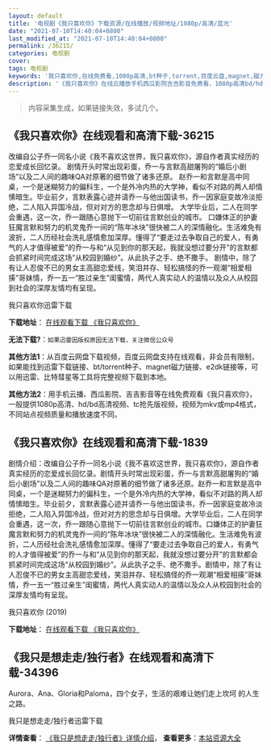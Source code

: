 ```yaml
---
layout: default
title: '电视剧《我只喜欢你》下载资源/在线播放/视频地址/1080p/高清/蓝光'
date: "2021-07-10T14:40:04+0800"
last_modified_at: "2021-07-10T14:40:04+0800"
permalink: /36215/
categories: 电视剧
cover:
tags: 电视剧
keywords: '我只喜欢你,在线免费看,1080p高清,bt种子,torrent,百度云盘,magnet,磁力链,迅雷下载资源'
description: '《我只喜欢你》在线云播放手机西瓜影院吉吉影音免费看，1080p高清bd/hd未删减完整版和tc抢先枪版，mkv/mp4格式，附带bt/torrent种子、magnet/磁力链、百度云盘、网盘资源迅雷下载链接'
---
```


>内容采集生成，如果链接失效，多试几个。


## 《我只喜欢你》在线观看和高清下载-36215

改编自公子乔一同名小说《我不喜欢这世界，我只喜欢你》，源自作者真实经历的恋爱成长回忆录。 剧情开头时常出现彩蛋，乔一与言默高甜屠狗的“婚后小剧场”以及二人间的趣味QA对原著的细节做了诸多还原。 赵乔一和言默是高中同桌，一个是迷糊努力的偏科生，一个是外冷内热的大学神，看似不对路的两人却情愫暗生。毕业前夕，言默表露心迹并请乔一与他出国读书，乔一因家庭变故冷淡拒绝，二人陷入异国冷战，但对对方的思念却与日俱增。 大学毕业后，二人在同学会重遇，这一次，乔一跟随心意抛下一切前往言默创业的城市。 口嫌体正的护妻狂魔言默和努力的机灵鬼乔一间的“陈年冰块”很快被二人的深情融化。生活难免有波折，二人历经社会洗礼感情愈加深厚。懂得了“要走过去争取自己的爱人，有勇气的人才值得被爱”的乔一与和“从见到你的那天起，我就没想过要分开”的言默都会抓紧时间完成这场“从校园到婚纱”。从此执子之手、绝不撒手。 剧情中，除了有让人忍俊不已的男女主高甜恋爱线，笑泪并存、轻松搞怪的乔一观潮“相爱相揍”哥妹情，乔一五一“胜过亲生”闺蜜情，两代人真实动人的温情以及众人从校园到社会的深厚友情均有呈现。


我只喜欢你迅雷下载

**下载地址**： [在线观看下载 《我只喜欢你》](https://www.993dy.com//vod-detail-id-35342.html) 


**无法下载?**：`如果迅雷因版权原因无法下载，关注微信公众号 `

**其他方法1**：从百度云网盘下载视频，百度云网盘支持在线观看，非会员有限制，如果能找到迅雷下载链接、bt/torrent种子、magnet磁力链接、e2dk链接等，可以用迅雷、比特彗星等工具将完整视频下载到本地。

**其他方法2**：用手机云播、西瓜影院、吉吉影音等在线免费观看《我只喜欢你》，一般提供1080p高清、hd/bd高清视频、tc抢先版视频，视频为mkv或mp4格式，不同站点视频质量和播放速度不同。


## 《我只喜欢你》在线观看和高清下载-1839

剧情介绍：改编自公子乔一同名小说《我不喜欢这世界，我只喜欢你》，源自作者真实经历的恋爱成长回忆录。剧情开头时常出现彩蛋，乔一与言默高甜屠狗的“婚后小剧场”以及二人间的趣味QA对原著的细节做了诸多还原。赵乔一和言默是高中同桌，一个是迷糊努力的偏科生，一个是外冷内热的大学神，看似不对路的两人却情愫暗生。毕业前夕，言默表露心迹并请乔一与他出国读书，乔一因家庭变故冷淡拒绝，二人陷入异国冷战，但对对方的思念却与日俱增。大学毕业后，二人在同学会重遇，这一次，乔一跟随心意抛下一切前往言默创业的城市。口嫌体正的护妻狂魔言默和努力的机灵鬼乔一间的“陈年冰块”很快被二人的深情融化。生活难免有波折，二人历经社会洗礼感情愈加深厚。懂得了“要走过去争取自己的爱人，有勇气的人才值得被爱”的乔一与和“从见到你的那天起，我就没想过要分开”的言默都会抓紧时间完成这场“从校园到婚纱”。从此执子之手、绝不撒手。剧情中，除了有让人忍俊不已的男女主高甜恋爱线，笑泪并存、轻松搞怪的乔一观潮“相爱相揍”哥妹情，乔一五一“胜过亲生”闺蜜情，两代人真实动人的温情以及众人从校园到社会的深厚友情均有呈现。


我只喜欢你 (2019)

**下载地址**： [在线观看下载 《我只喜欢你》](https://www.btbtdy.me/btdy/dy15356.html) 


## 《我只是想走走/独行者》在线观看和高清下载-34396

Aurora、Ana、Gloria和Paloma，四个女子，生活的艰难让她们走上坎坷 的人生之路。


我只是想走走/独行者迅雷下载

**详情查看**： [《我只是想走走/独行者》详情介绍](/movie/34396/)， **查看更多**：[本站资源大全](/movie/t/all/)

